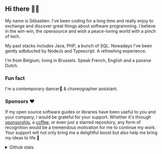 ## Hi there 👋🏼

My name is Sébastien. I've been coding for a long time and really enjoy to exchange and discover great things about software programming. I believe in the win-win, the opensource and wish a peace-loving world with a pinch of tech.

My past stacks includes Java, PHP, a bunch of SQL. Nowadays I've been gently adbducted by NodeJs and Typescript. A refreshing experience.

I'm from Belgium, living in Brussels. Speak French, English and a passive Dutch.

### Fun fact

I'm a contemporary dancer💃 & choreographer assistant. 

### Sponsors :heart:

If my open source software guides or libraries have been useful to you and your company, I would be grateful for your support. Whether it's through [sponsorship](https://github.com/sponsors/belgattitude), a [coffee](https://ko-fi.com/belgattitude), or even just a starred repository, any form of recognition would be a tremendous motivation for me to continue my work. Your support will not only bring me a delightful boost but also help me bring my ideas to life :pray:

<details>
  <summary>Github stats</summary>
  
![](https://github-readme-stats-one-bice.vercel.app/api?username=belgattitude&show_icons=true&include_all_commits=true&count_private=true&role=OWNER,ORGANIZATION_MEMBER,COLLABORATOR)
</details>
